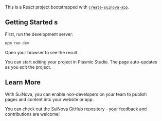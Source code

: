 This is a React project bootstrapped with [`create-suinova-app`](https://www.npmjs.com/package/create-suinova-app).

## Getting Started s

First, run the development server:

```bash
npm run dev
```

Open your browser to see the result.

You can start editing your project in Plasmic Studio. The page auto-updates as you edit the project.

## Learn More

With SuiNova, you can enable non-developers on your team to publish pages and content into your website or app.

You can check out [the SuiNova GitHub repository](https://github.com/plasmicapp/plasmic) - your feedback and contributions are welcome!
